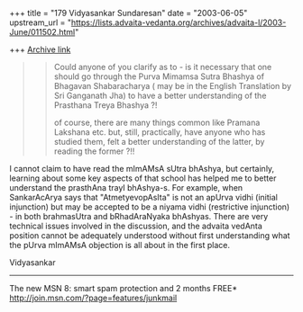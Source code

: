 +++
title = "179 Vidyasankar Sundaresan"
date = "2003-06-05"
upstream_url = "https://lists.advaita-vedanta.org/archives/advaita-l/2003-June/011502.html"

+++
[Archive link](https://lists.advaita-vedanta.org/archives/advaita-l/2003-June/011502.html)


> > Could anyone of you clarify as to - is it necessary that one
> > should go through the Purva Mimamsa Sutra Bhashya of Bhagavan
> > Shabaracharya ( may be in the English Translation by Sri Ganganath
> > Jha) to have a better understanding of the Prasthana Treya Bhashya
> > ?!
> >
> >   of course, there are many things common like Pramana Lakshana
> > etc.  but, still, practically, have anyone who has studied them,
> > felt a better understanding of the latter, by reading the former
> > ?!!

I cannot claim to have read the mImAMsA sUtra bhAshya, but certainly, 
learning about some key aspects of that school has helped me to better 
understand the prasthAna trayI bhAshya-s. For example, when SankarAcArya 
says that "AtmetyevopAsIta" is not an apUrva vidhi (initial injunction) but 
may be accepted to be a niyama vidhi (restrictive injunction) - in both 
brahmasUtra and bRhadAraNyaka bhAshyas. There are very technical issues 
involved in the discussion, and the advaita vedAnta position cannot be 
adequately understood without first understanding what the pUrva mImAMsA 
objection is all about in the first place.

Vidyasankar

_________________________________________________________________
The new MSN 8: smart spam protection and 2 months FREE*  
http://join.msn.com/?page=features/junkmail

